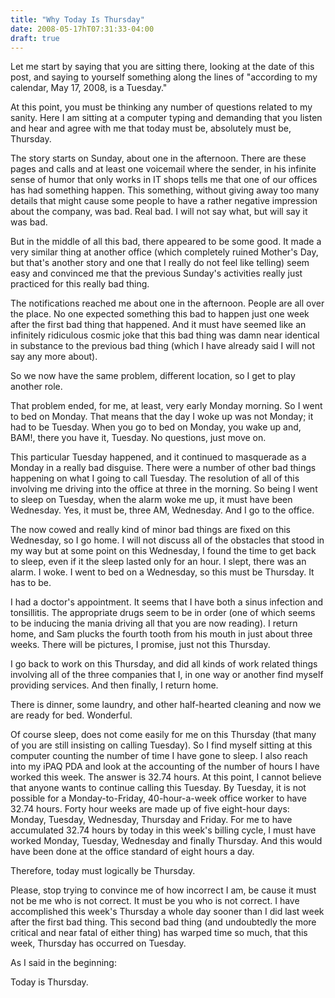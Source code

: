 ```yaml
---
title: "Why Today Is Thursday"
date: 2008-05-17hT07:31:33-04:00
draft: true
---
```


Let me start by saying that you are sitting there, looking at the date
of this post, and saying to yourself something along the lines of
"according to my calendar, May 17, 2008, is a Tuesday."

At this point, you must be thinking any number of questions related to
my sanity. Here I am sitting at a computer typing and demanding that you
listen and hear and agree with me that today must be, absolutely must
be, Thursday.

The story starts on Sunday, about one in the afternoon. There are these
pages and calls and at least one voicemail where the sender, in his
infinite sense of humor that only works in IT shops tells me that one of
our offices has had something happen. This something, without giving
away too many details that might cause some people to have a rather
negative impression about the company, was bad. Real bad. I will not say
what, but will say it was bad.

But in the middle of all this bad, there appeared to be some good. It
made a very similar thing at another office (which completely ruined
Mother's Day, but that's another story and one that I really do not feel
like telling) seem easy and convinced me that the previous Sunday's
activities really just practiced for this really bad thing.

The notifications reached me about one in the afternoon. People are all
over the place. No one expected something this bad to happen just one
week after the first bad thing that happened. And it must have seemed
like an infinitely ridiculous cosmic joke that this bad thing was damn
near identical in substance to the previous bad thing (which I have
already said I will not say any more about).

So we now have the same problem, different location, so I get to play
another role.

That problem ended, for me, at least, very early Monday morning. So I
went to bed on Monday. That means that the day I woke up was not Monday;
it had to be Tuesday. When you go to bed on Monday, you wake up and,
BAM!, there you have it, Tuesday. No questions, just move on.

This particular Tuesday happened, and it continued to masquerade as a
Monday in a really bad disguise. There were a number of other bad things
happening on what I going to call Tuesday. The resolution of all of this
involving me driving into the office at three in the morning. So being I
went to sleep on Tuesday, when the alarm woke me up, it must have been
Wednesday. Yes, it must be, three AM, Wednesday. And I go to the office.

The now cowed and really kind of minor bad things are fixed on this
Wednesday, so I go home. I will not discuss all of the obstacles that
stood in my way but at some point on this Wednesday, I found the time to
get back to sleep, even if it the sleep lasted only for an hour. I
slept, there was an alarm. I woke. I went to bed on a Wednesday, so this
must be Thursday. It has to be.

I had a doctor's appointment. It seems that I have both a sinus
infection and tonsillitis. The appropriate drugs seem to be in order
(one of which seems to be inducing the mania driving all that you are
now reading). I return home, and Sam plucks the fourth tooth from his
mouth in just about three weeks. There will be pictures, I promise, just
not this Thursday.

I go back to work on this Thursday, and did all kinds of work related
things involving all of the three companies that I, in one way or
another find myself providing services. And then finally, I return home.

There is dinner, some laundry, and other half-hearted cleaning and now
we are ready for bed. Wonderful.

Of course sleep, does not come easily for me on this Thursday (that many
of you are still insisting on calling Tuesday). So I find myself sitting
at this computer counting the number of time I have gone to sleep. I
also reach into my iPAQ PDA and look at the accounting of the number of
hours I have worked this week. The answer is 32.74 hours. At this point,
I cannot believe that anyone wants to continue calling this Tuesday. By
Tuesday, it is not possible for a Monday-to-Friday, 40-hour-a-week
office worker to have 32.74 hours. Forty hour weeks are made up of five
eight-hour days: Monday, Tuesday, Wednesday, Thursday and Friday. For me
to have accumulated 32.74 hours by today in this week's billing cycle, I
must have worked Monday, Tuesday, Wednesday and finally Thursday. And
this would have been done at the office standard of eight hours a day.

Therefore, today must logically be Thursday.

Please, stop trying to convince me of how incorrect I am, be cause it
must not be me who is not correct. It must be you who is not correct. I
have accomplished this week's Thursday a whole day sooner than I did
last week after the first bad thing. This second bad thing (and
undoubtedly the more critical and near fatal of either thing) has warped
time so much, that this week, Thursday has occurred on Tuesday.

As I said in the beginning:

Today is Thursday.

